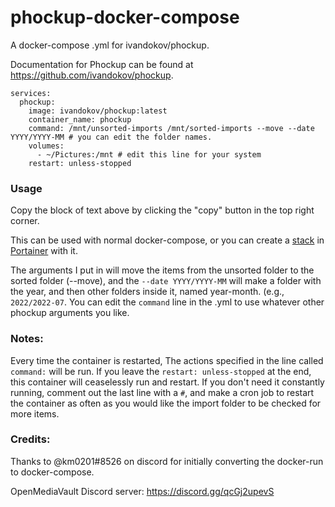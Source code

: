 # phockup-docker-compose
A docker-compose .yml for ivandokov/phockup.

Documentation for Phockup can be found at https://github.com/ivandokov/phockup. 

``` version: "2.2"
services:
  phockup:
    image: ivandokov/phockup:latest
    container_name: phockup
    command: /mnt/unsorted-imports /mnt/sorted-imports --move --date YYYY/YYYY-MM # you can edit the folder names.
    volumes:
      - ~/Pictures:/mnt # edit this line for your system
    restart: unless-stopped
```
### Usage

Copy the block of text above by clicking the "copy" button in the top right corner. 

This can be used with normal docker-compose, or you can create a [stack](https://www.portainer.io/blog/stacks-docker-compose-the-portainer-way) in [Portainer](https://www.portainer.io/) with it. 

The arguments I put in will move the items from the unsorted folder to the sorted folder (--move), and the ```--date YYYY/YYYY-MM``` will make a folder with the year, and then other folders inside it, named year-month. (e.g., ```2022/2022-07```. You can edit the ```command``` line in the .yml to use whatever other phockup arguments you like. 

### Notes:

Every time the container is restarted, The actions specified in the line called ```command:``` will be run. If you leave the ```restart: unless-stopped``` at the end, this container will ceaselessly run and restart. If you don't need it constantly running, comment out the last line with a ```#```, and make a cron job to restart the container as often as you would like the import folder to be checked for more items. 

### Credits:

Thanks to @km0201#8526 on discord for initially converting the docker-run to docker-compose. 

OpenMediaVault Discord server: https://discord.gg/qcGj2upevS
